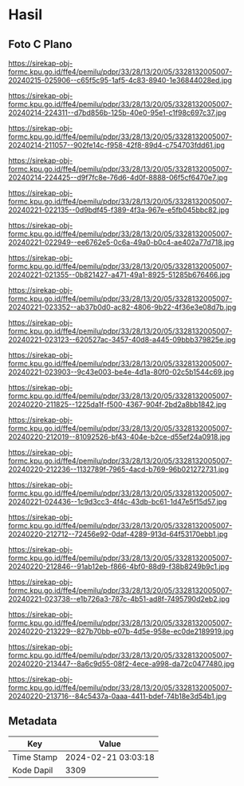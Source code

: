 # Hasil

## Foto C Plano

https://sirekap-obj-formc.kpu.go.id/ffe4/pemilu/pdpr/33/28/13/20/05/3328132005007-20240215-025906--c65f5c95-1af5-4c83-8940-1e36844028ed.jpg

https://sirekap-obj-formc.kpu.go.id/ffe4/pemilu/pdpr/33/28/13/20/05/3328132005007-20240214-224311--d7bd856b-125b-40e0-95e1-c1f98c697c37.jpg

https://sirekap-obj-formc.kpu.go.id/ffe4/pemilu/pdpr/33/28/13/20/05/3328132005007-20240214-211057--902fe14c-f958-42f8-89d4-c754703fdd61.jpg

https://sirekap-obj-formc.kpu.go.id/ffe4/pemilu/pdpr/33/28/13/20/05/3328132005007-20240214-224425--d9f7fc8e-76d6-4d0f-8888-06f5cf6470e7.jpg

https://sirekap-obj-formc.kpu.go.id/ffe4/pemilu/pdpr/33/28/13/20/05/3328132005007-20240221-022135--0d9bdf45-f389-4f3a-967e-e5fb045bbc82.jpg

https://sirekap-obj-formc.kpu.go.id/ffe4/pemilu/pdpr/33/28/13/20/05/3328132005007-20240221-022949--ee6762e5-0c6a-49a0-b0c4-ae402a77d718.jpg

https://sirekap-obj-formc.kpu.go.id/ffe4/pemilu/pdpr/33/28/13/20/05/3328132005007-20240221-021355--0b821427-a471-49a1-8925-51285b676466.jpg

https://sirekap-obj-formc.kpu.go.id/ffe4/pemilu/pdpr/33/28/13/20/05/3328132005007-20240221-023352--ab37b0d0-ac82-4806-9b22-4f36e3e08d7b.jpg

https://sirekap-obj-formc.kpu.go.id/ffe4/pemilu/pdpr/33/28/13/20/05/3328132005007-20240221-023123--620527ac-3457-40d8-a445-09bbb379825e.jpg

https://sirekap-obj-formc.kpu.go.id/ffe4/pemilu/pdpr/33/28/13/20/05/3328132005007-20240221-023903--9c43e003-be4e-4d1a-80f0-02c5b1544c69.jpg

https://sirekap-obj-formc.kpu.go.id/ffe4/pemilu/pdpr/33/28/13/20/05/3328132005007-20240220-211825--1225da1f-f500-4367-904f-2bd2a8bb1842.jpg

https://sirekap-obj-formc.kpu.go.id/ffe4/pemilu/pdpr/33/28/13/20/05/3328132005007-20240220-212019--81092526-bf43-404e-b2ce-d55ef24a0918.jpg

https://sirekap-obj-formc.kpu.go.id/ffe4/pemilu/pdpr/33/28/13/20/05/3328132005007-20240220-212236--1132789f-7965-4acd-b769-96b021272731.jpg

https://sirekap-obj-formc.kpu.go.id/ffe4/pemilu/pdpr/33/28/13/20/05/3328132005007-20240221-024436--1c9d3cc3-4f4c-43db-bc61-1d47e5f15d57.jpg

https://sirekap-obj-formc.kpu.go.id/ffe4/pemilu/pdpr/33/28/13/20/05/3328132005007-20240220-212712--72456e92-0daf-4289-913d-64f53170ebb1.jpg

https://sirekap-obj-formc.kpu.go.id/ffe4/pemilu/pdpr/33/28/13/20/05/3328132005007-20240220-212846--91ab12eb-f866-4bf0-88d9-f38b8249b9c1.jpg

https://sirekap-obj-formc.kpu.go.id/ffe4/pemilu/pdpr/33/28/13/20/05/3328132005007-20240221-023738--e1b726a3-787c-4b51-ad8f-7495790d2eb2.jpg

https://sirekap-obj-formc.kpu.go.id/ffe4/pemilu/pdpr/33/28/13/20/05/3328132005007-20240220-213229--827b70bb-e07b-4d5e-958e-ec0de2189919.jpg

https://sirekap-obj-formc.kpu.go.id/ffe4/pemilu/pdpr/33/28/13/20/05/3328132005007-20240220-213447--8a6c9d55-08f2-4ece-a998-da72c0477480.jpg

https://sirekap-obj-formc.kpu.go.id/ffe4/pemilu/pdpr/33/28/13/20/05/3328132005007-20240220-213716--84c5437a-0aaa-4411-bdef-74b18e3d54b1.jpg


## Metadata

| Key        | Value               |
| ---------- | ------------------- |
| Time Stamp | 2024-02-21 03:03:18 |
| Kode Dapil | 3309                |



